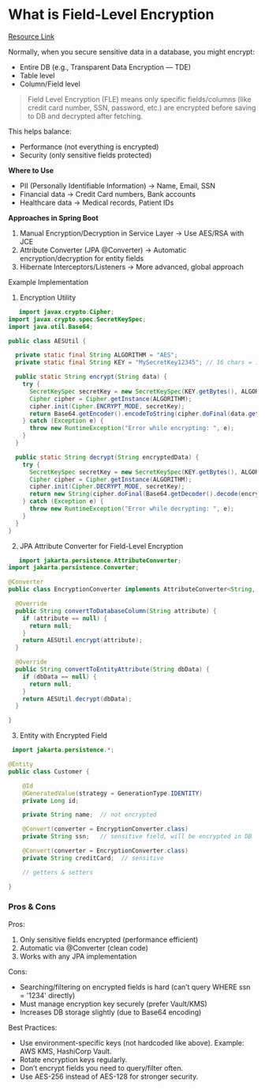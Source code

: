 # What is Field-Level Encryption

[Resource Link](https://medium.com/@gaddamnaveen192/encrypt-decrypt-database-records-at-field-level-in-spring-boot-096e21049559)

Normally, when you secure sensitive data in a database, you might encrypt:

* Entire DB (e.g., Transparent Data Encryption — TDE)
* Table level
* Column/Field level

> Field Level Encryption (FLE) means only specific fields/columns (like credit card number, SSN,
password, etc.) are encrypted before saving to DB and decrypted after fetching.

This helps balance:

* Performance (not everything is encrypted)
* Security (only sensitive fields protected)

**Where to Use**

* PII (Personally Identifiable Information) → Name, Email, SSN
* Financial data → Credit Card numbers, Bank accounts
* Healthcare data → Medical records, Patient IDs

**Approaches in Spring Boot**

1. Manual Encryption/Decryption in Service Layer → Use AES/RSA with JCE
2. Attribute Converter (JPA @Converter) → Automatic encryption/decryption for entity fields
3. Hibernate Interceptors/Listeners → More advanced, global approach

Example Implementation

1. Encryption Utility

```java
   import javax.crypto.Cipher;
import javax.crypto.spec.SecretKeySpec;
import java.util.Base64;

public class AESUtil {

  private static final String ALGORITHM = "AES";
  private static final String KEY = "MySecretKey12345"; // 16 chars = 128-bit

  public static String encrypt(String data) {
    try {
      SecretKeySpec secretKey = new SecretKeySpec(KEY.getBytes(), ALGORITHM);
      Cipher cipher = Cipher.getInstance(ALGORITHM);
      cipher.init(Cipher.ENCRYPT_MODE, secretKey);
      return Base64.getEncoder().encodeToString(cipher.doFinal(data.getBytes()));
    } catch (Exception e) {
      throw new RuntimeException("Error while encrypting: ", e);
    }
  }

  public static String decrypt(String encryptedData) {
    try {
      SecretKeySpec secretKey = new SecretKeySpec(KEY.getBytes(), ALGORITHM);
      Cipher cipher = Cipher.getInstance(ALGORITHM);
      cipher.init(Cipher.DECRYPT_MODE, secretKey);
      return new String(cipher.doFinal(Base64.getDecoder().decode(encryptedData)));
    } catch (Exception e) {
      throw new RuntimeException("Error while decrypting: ", e);
    }
  }
}
```


2. JPA Attribute Converter for Field-Level Encryption

```java
   import jakarta.persistence.AttributeConverter;
import jakarta.persistence.Converter;

@Converter
public class EncryptionConverter implements AttributeConverter<String, String> {

  @Override
  public String convertToDatabaseColumn(String attribute) {
    if (attribute == null) {
      return null;
    }
    return AESUtil.encrypt(attribute);
  }

  @Override
  public String convertToEntityAttribute(String dbData) {
    if (dbData == null) {
      return null;
    }
    return AESUtil.decrypt(dbData);
  }

}
```


3. Entity with Encrypted Field

```java
 import jakarta.persistence.*;

@Entity
public class Customer {

    @Id
    @GeneratedValue(strategy = GenerationType.IDENTITY)
    private Long id;

    private String name;  // not encrypted

    @Convert(converter = EncryptionConverter.class)
    private String ssn;   // sensitive field, will be encrypted in DB

    @Convert(converter = EncryptionConverter.class)
    private String creditCard;  // sensitive

    // getters & setters

}
```

### Pros & Cons

Pros:

1. Only sensitive fields encrypted (performance efficient)
2. Automatic via @Converter (clean code)
3. Works with any JPA implementation

Cons:

* Searching/filtering on encrypted fields is hard (can’t query WHERE ssn = '1234' directly)
* Must manage encryption key securely (prefer Vault/KMS)
* Increases DB storage slightly (due to Base64 encoding)

Best Practices:

* Use environment-specific keys (not hardcoded like above). Example: AWS KMS, HashiCorp Vault.
* Rotate encryption keys regularly.
* Don’t encrypt fields you need to query/filter often.
* Use AES-256 instead of AES-128 for stronger security.